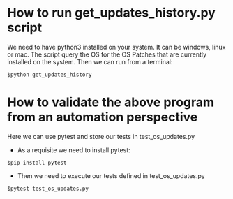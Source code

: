 # How to run get_updates_history.py script

We need to have python3 installed on your system. It can be windows, linux or mac.
The script query the OS for the OS Patches that are currently installed on the system.
Then we can run from a terminal:

```
$python get_updates_history

```

# How to validate the above program from an automation perspective

Here we can use pytest and store our tests in test_os_updates.py

+ As a requisite we need to install pytest:
```
$pip install pytest
```

+ Then we need to execute our tests defined in test_os_updates.py
```
$pytest test_os_updates.py
```
